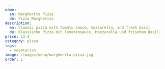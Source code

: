 ```yaml
---
name:
  en: Margherita Pizza
  de: Pizza Margherita
description:
  en: Classic pizza with tomato sauce, mozzarella, and fresh basil
  de: Klassische Pizza mit Tomatensauce, Mozzarella und frischem Basilikum
price: 13.4
category: pizza
tags:
  - vegetarian
image: /images/menu/margherita-pizza.jpg
order: 1
---
```

